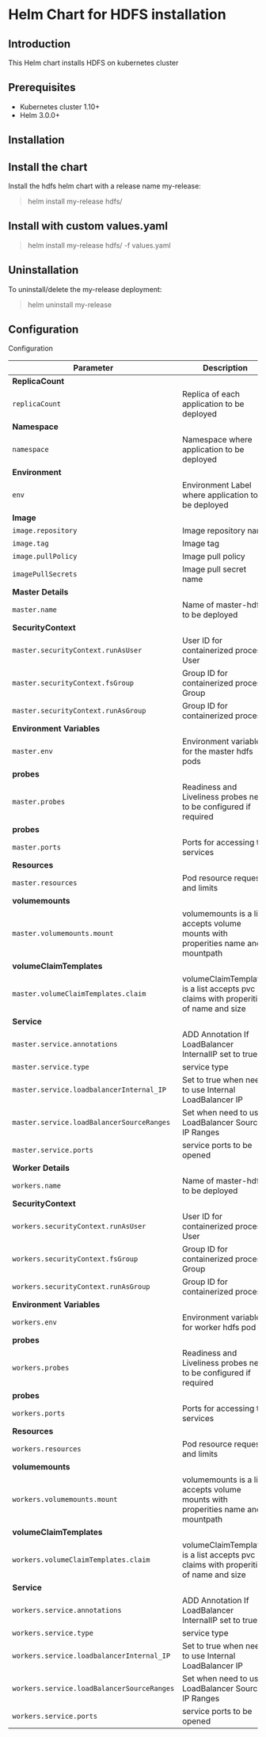 # Helm Chart for HDFS installation

## Introduction

This Helm chart installs HDFS on kubernetes cluster

## Prerequisites

- Kubernetes cluster 1.10+
- Helm 3.0.0+

## Installation

## Install the chart

Install the hdfs helm chart with a release name my-release:

> helm install my-release hdfs/

## Install with custom values.yaml

> helm install my-release hdfs/ -f values.yaml


## Uninstallation

To uninstall/delete the my-release deployment:

> helm uninstall my-release

## Configuration

Configuration

| Parameter                                                                   | Description                                                                                                        | Default                         |
| --------------------------------------------------------------------------- | -------------------------------------------------------------------------------------------------------------------| ------------------------------- |
| **ReplicaCount**                                                            |
| `replicaCount`                                                              | Replica of each application to be deployed                                                                                               | `1`                             |
| **Namespace**                                                            |
| `namespace`                                                              | Namespace where application to be deployed                                                                                              | `nil`                             |
| **Environment**                                                            |
| `env`                                                              | Environment Label where application to be deployed                                                                                              | `nil`                             |
| **Image**                                                                   |
| `image.repository`                                                          |  Image repository name                                                                                                    | `nil`                   |
| `image.tag`                                                                   |  Image tag                                                                                                     | `nil`                        |
| `image.pullPolicy`                                                          |  Image pull policy                                                                                             | `nil`                  |
| `imagePullSecrets`                                                          |  Image pull secret name                                                                                          | `nil`                           |
| **Master Details**                                                            |
| `master.name`                                                              |  Name of master-hdfs to be deployed                                                                                             | `worker-hdfs`                             |
| **SecurityContext**                                                         |
| `master.securityContext.runAsUser`                                                 |  User ID for containerized process User                                                                                                   | `nil`                          |
| `master.securityContext.fsGroup`                                                   |   Group ID for containerized process Group                                                                                                  | `nil`                          |
| `master.securityContext.runAsGroup`                                                   |  Group ID for containerized process                               | `nil`                          |
| **Environment Variables**
| `master.env`                                                   | Environment variables for the master hdfs pods                               | `nil`                          |
| **probes**
| `master.probes`                                                                | Readiness and Liveliness probes need to be configured if required            | `nil`                           |
| **probes**
| `master.ports`                                                                | Ports for accessing the services            | `nil`                           |
| **Resources**
| `master.resources`                            | Pod resource requests and limits            | `nil`                           |
| **volumemounts**
| `master.volumemounts.mount`                            | volumemounts is a list accepts volume mounts with properities name and mountpath           | `nil`                     |
| **volumeClaimTemplates**
| `master.volumeClaimTemplates.claim`                            | volumeClaimTemplates is a list accepts pvc claims with properities of name and size         | `[]`                 
| **Service**                                                                     |
| `master.service.annotations`                                                            | ADD Annotation If LoadBalancer InternalIP set to true                                                                                 | `nil`                         |
| `master.service.type`    | service type |  `ClusterIP`  |
| `master.service.loadbalancerInternal_IP`       | Set to true when need to use Internal LoadBalancer IP | `nil` |
| `master.service.loadBalancerSourceRanges`                                                   | Set when need to use LoadBalancer Source IP Ranges                                                                                      | `[]`                      |
| `master.service.ports    `                                                       | service ports to be opened                        | `[]`                            |
| **Worker Details**                                                            |
| `workers.name`                                                              |  Name of master-hdfs to be deployed                                                                                             | `master-hdfs`                             |
| **SecurityContext**                                                         |
| `workers.securityContext.runAsUser`                                                 |  User ID for containerized process User                                                                                                   | `nil`                          |
| `workers.securityContext.fsGroup`                                                   |   Group ID for containerized process Group                                                                                                  | `nil`                          |
| `workers.securityContext.runAsGroup`                                                   |  Group ID for containerized process                               | `nil`                          |
| **Environment Variables**
| `workers.env`                                                   | Environment variables for worker hdfs pod                               | `nil`                          |
| **probes**
| `workers.probes`                                                                | Readiness and Liveliness probes need to be configured if required            | `nil`                           |
| **probes**
| `workers.ports`                                                                | Ports for accessing the services            | `nil`                           |
| **Resources**
| `workers.resources`                            | Pod resource requests and limits            | `nil`                           |
| **volumemounts**
| `workers.volumemounts.mount`                            | volumemounts is a list accepts volume mounts with properities name and mountpath           | `nil`                     |
| **volumeClaimTemplates**
| `workers.volumeClaimTemplates.claim`                            | volumeClaimTemplates is a list accepts pvc claims with properities of name and size         | `[]`                 
| **Service**                                                                     |
| `workers.service.annotations`                                                            | ADD Annotation If LoadBalancer InternalIP set to true                                                                                 | `nil`                         |
| `workers.service.type`    | service type |  `ClusterIP`  |
| `workers.service.loadbalancerInternal_IP`       | Set to true when need to use Internal LoadBalancer IP | `nil` |
| `workers.service.loadBalancerSourceRanges`                                                   | Set when need to use LoadBalancer Source IP Ranges                                                                                      | `[]`                      |
| `workers.service.ports    `                                                       | service ports to be opened                        | `[]`                            |
